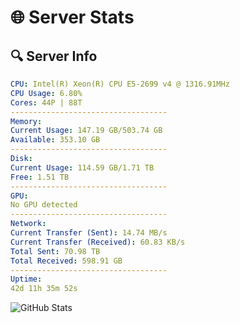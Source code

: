 # 🌐 Server Stats
## 🔍 Server Info
```yaml
CPU: Intel(R) Xeon(R) CPU E5-2699 v4 @ 1316.91MHz
CPU Usage: 6.80%
Cores: 44P | 88T
-----------------------------------
Memory:
Current Usage: 147.19 GB/503.74 GB
Available: 353.10 GB
-----------------------------------
Disk:
Current Usage: 114.59 GB/1.71 TB
Free: 1.51 TB
-----------------------------------
GPU:
No GPU detected
-----------------------------------
Network:
Current Transfer (Sent): 14.74 MB/s
Current Transfer (Received): 60.83 KB/s
Total Sent: 70.98 TB
Total Received: 598.91 GB
-----------------------------------
Uptime:
42d 11h 35m 52s
```
![GitHub Stats](https://img.shields.io/badge/Updated-2025-04-19_08:58:41-blue)